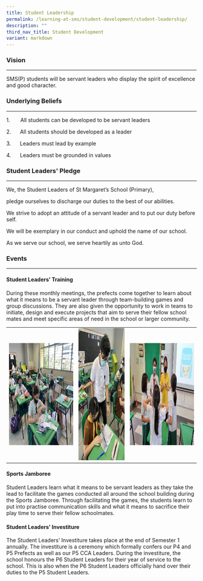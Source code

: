 ```yaml
---
title: Student Leadership
permalink: /learning-at-sms/student-development/student-leadership/
description: ""
third_nav_title: Student Development
variant: markdown
---
```

### Vision
__________________________________________________________


SMS(P) students will be servant leaders who display the spirit of excellence and good character.

  

### Underlying Beliefs
__________________________________________________________


1.&nbsp;&nbsp;&nbsp;&nbsp;&nbsp;&nbsp;&nbsp;All students can be developed to be servant leaders  

2.&nbsp;&nbsp;&nbsp;&nbsp;&nbsp;&nbsp;All students should be developed as a leader

3.&nbsp;&nbsp;&nbsp;&nbsp;&nbsp;&nbsp;Leaders must lead by example

4.&nbsp;&nbsp;&nbsp;&nbsp;&nbsp;&nbsp;Leaders must be grounded in values



### Student Leaders' Pledge
__________________________________________________________



We, the Student Leaders of St Margaret’s School (Primary),

pledge ourselves to discharge our duties to the best of our abilities.

We strive to adopt an attitude of a servant leader and to put our duty before self.

We will be exemplary in our conduct&nbsp;and uphold the name of our school.

As we serve our school, we serve heartily as unto God.&nbsp;&nbsp;

  

### Events
__________________________________________________________


#### Student Leaders’ Training

During these monthly meetings, the prefects come together to learn about what it means to be a servant leader through team-building games and group discussions. They are also given the opportunity to work in teams to initiate, design and execute projects that aim to serve their fellow school mates and meet specific areas of need in the school or larger community.  

<table>
<tbody><tr>
		<td><img alt="childday01" src="/images/Student%20Development/stdleaderstraining1.jpg" style="width:450px;height:270px;"><b></b></td>
		<td><img alt="childday02" src="/images/Student%20Development/stdleaderstraining2.jpg" style="width:320px;height:350px;"><b></b></td>
	<td><img alt="childday02" src="/images/Student%20Development/stdleaderstraining3.jpeg" style="width:450px;height:270px;"><b></b></td>
</tr></tbody></table>

#### Sports Jamboree

Student Leaders learn what it means to be servant leaders as they take the lead to facilitate the games conducted all around the school building during the Sports Jamboree. Through facilitating the games, the students learn to put into practise communication skills and what it means to sacrifice their play time to serve their fellow schoolmates.

#### Student Leaders’ Investiture

The Student Leaders’ Investiture takes place at the end of Semester 1 annually. The investiture is a ceremony which formally confers our P4 and P5 Prefects as well as our P5 CCA Leaders. During the investiture, the school honours the P6 Student Leaders for their year of service to the school. This is also when the P6 Student Leaders officially hand over their duties to the P5 Student Leaders.